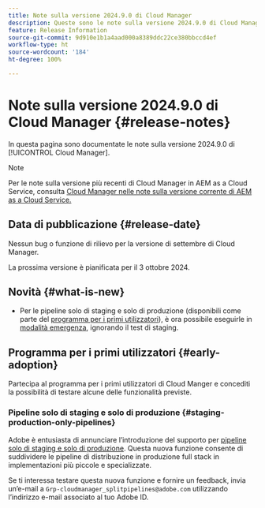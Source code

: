 ```yaml
---
title: Note sulla versione 2024.9.0 di Cloud Manager
description: Queste sono le note sulla versione 2024.9.0 di Cloud Manager.
feature: Release Information
source-git-commit: 9d910e1b1a4aad000a8389ddc22ce380bbccd4ef
workflow-type: ht
source-wordcount: '184'
ht-degree: 100%

---
```


# Note sulla versione 2024.9.0 di Cloud Manager {#release-notes}

In questa pagina sono documentate le note sulla versione 2024.9.0 di [!UICONTROL Cloud Manager].

>[!NOTE]
>
>Per le note sulla versione più recenti di Cloud Manager in AEM as a Cloud Service, consulta [Cloud Manager nelle note sulla versione corrente di AEM as a Cloud Service.](https://experienceleague.adobe.com/it/docs/experience-manager-cloud-service/content/release-notes/cloud-manager/current)

## Data di pubblicazione {#release-date}

Nessun bug o funzione di rilievo per la versione di settembre di Cloud Manager.

La prossima versione è pianificata per il 3 ottobre 2024.


## Novità {#what-is-new}

* Per le pipeline solo di staging e solo di produzione (disponibili come parte del [programma per i primi utilizzatori](#staging-production-only-pipelines)), è ora possibile eseguirle in [modalità emergenza](/help/using/stage-prod-only.md#emergency-mode), ignorando il test di staging.

## Programma per i primi utilizzatori {#early-adoption}

Partecipa al programma per i primi utilizzatori di Cloud Manger e concediti la possibilità di testare alcune delle funzionalità previste.


### Pipeline solo di staging e solo di produzione {#staging-production-only-pipelines}

Adobe è entusiasta di annunciare l’introduzione del supporto per [pipeline solo di staging e solo di produzione](/help/using/stage-prod-only.md). Questa nuova funzione consente di suddividere le pipeline di distribuzione in produzione full stack in implementazioni più piccole e specializzate.

Se ti interessa testare questa nuova funzione e fornire un feedback, invia un’e-mail a `Grp-cloudmanager_splitpipelines@adobe.com` utilizzando l’indirizzo e-mail associato al tuo Adobe ID.

<!-- ## Bug fixes

* text

## Known Issues {#known-issues}

{{content-copy-known-issues}} LEAVE IN??? -->